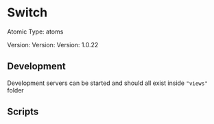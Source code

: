 # Switch

Atomic Type: atoms

Version: Version: Version: 1.0.22








## Development

Development servers can be started and should all exist inside `"views"` folder

## Scripts
